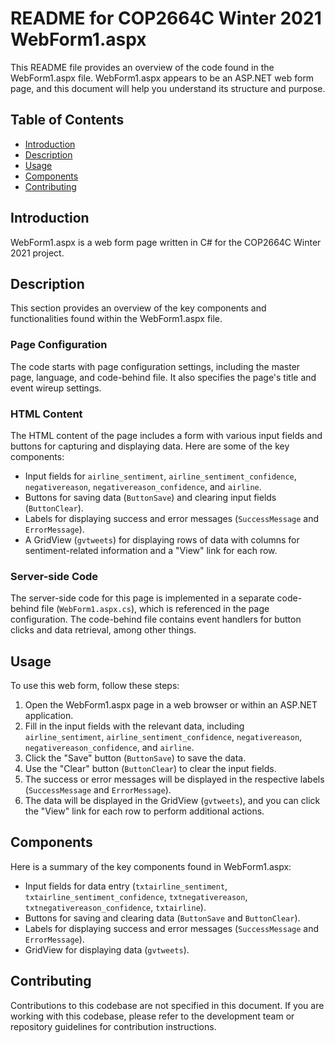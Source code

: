 # README for COP2664C Winter 2021 WebForm1.aspx

This README file provides an overview of the code found in the WebForm1.aspx file. WebForm1.aspx appears to be an ASP.NET web form page, and this document will help you understand its structure and purpose.

## Table of Contents

- [Introduction](#introduction)
- [Description](#description)
- [Usage](#usage)
- [Components](#components)
- [Contributing](#contributing)


## Introduction

WebForm1.aspx is a web form page written in C# for the COP2664C Winter 2021 project. 

## Description

This section provides an overview of the key components and functionalities found within the WebForm1.aspx file.

### Page Configuration

The code starts with page configuration settings, including the master page, language, and code-behind file. It also specifies the page's title and event wireup settings.

### HTML Content

The HTML content of the page includes a form with various input fields and buttons for capturing and displaying data. Here are some of the key components:

- Input fields for `airline_sentiment`, `airline_sentiment_confidence`, `negativereason`, `negativereason_confidence`, and `airline`.
- Buttons for saving data (`ButtonSave`) and clearing input fields (`ButtonClear`).
- Labels for displaying success and error messages (`SuccessMessage` and `ErrorMessage`).
- A GridView (`gvtweets`) for displaying rows of data with columns for sentiment-related information and a "View" link for each row.

### Server-side Code

The server-side code for this page is implemented in a separate code-behind file (`WebForm1.aspx.cs`), which is referenced in the page configuration. The code-behind file contains event handlers for button clicks and data retrieval, among other things.

## Usage

To use this web form, follow these steps:

1. Open the WebForm1.aspx page in a web browser or within an ASP.NET application.
2. Fill in the input fields with the relevant data, including `airline_sentiment`, `airline_sentiment_confidence`, `negativereason`, `negativereason_confidence`, and `airline`.
3. Click the "Save" button (`ButtonSave`) to save the data.
4. Use the "Clear" button (`ButtonClear`) to clear the input fields.
5. The success or error messages will be displayed in the respective labels (`SuccessMessage` and `ErrorMessage`).
6. The data will be displayed in the GridView (`gvtweets`), and you can click the "View" link for each row to perform additional actions.

## Components

Here is a summary of the key components found in WebForm1.aspx:

- Input fields for data entry (`txtairline_sentiment`, `txtairline_sentiment_confidence`, `txtnegativereason`, `txtnegativereason_confidence`, `txtairline`).
- Buttons for saving and clearing data (`ButtonSave` and `ButtonClear`).
- Labels for displaying success and error messages (`SuccessMessage` and `ErrorMessage`).
- GridView for displaying data (`gvtweets`).

## Contributing

Contributions to this codebase are not specified in this document. If you are working with this codebase, please refer to the development team or repository guidelines for contribution instructions.

